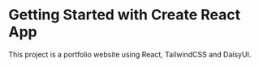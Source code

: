 # Getting Started with Create React App

This project is a portfolio website using React, TailwindCSS and DaisyUI.
